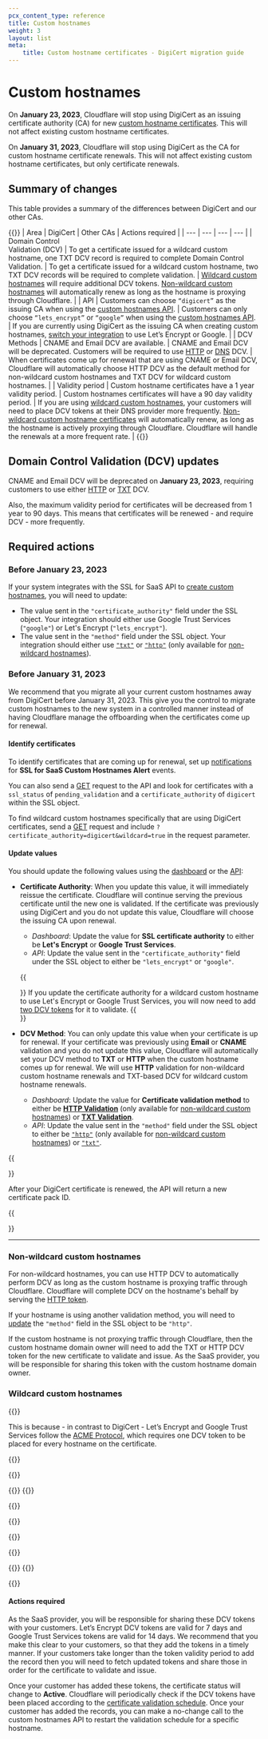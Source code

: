 ```yaml
---
pcx_content_type: reference
title: Custom hostnames
weight: 3
layout: list
meta:
    title: Custom hostname certificates - DigiCert migration guide
---
```


# Custom hostnames

On **January 23, 2023**, Cloudflare will stop using DigiCert as an issuing certificate authority (CA) for new [custom hostname certificates](/cloudflare-for-platforms/cloudflare-for-saas/security/certificate-management/). This will not affect existing custom hostname certificates.

On **January 31, 2023**, Cloudflare will stop using DigiCert as the CA for custom hostname certificate renewals. This will not affect existing custom hostname certificates, but only certificate renewals.

## Summary of changes

This table provides a summary of the differences between DigiCert and our other CAs.

{{<table-wrap>}}
| Area | DigiCert | Other CAs | Actions required |
| --- | --- | --- | --- |
| Domain Control <br/> Validation (DCV) | To get a certificate issued for a wildcard custom hostname, one TXT DCV record is required to complete Domain Control Validation. | To get a certificate issued for a wildcard custom hostname, two TXT DCV records will be required to complete validation. | [Wildcard custom hostnames](#wildcard-custom-hostnames) will require additional DCV tokens. [Non-wildcard custom hostnames](#non-wildcard-custom-hostnames) will automatically renew as long as the hostname is proxying through Cloudflare. |
| API | Customers can choose `“digicert”` as the issuing CA when using the [custom hostnames API](https://api.cloudflare.com/#custom-hostname-for-a-zone-create-custom-hostname). | Customers can only choose `“lets_encrypt”` or `“google”` when using the [custom hostnames API](https://api.cloudflare.com/#custom-hostname-for-a-zone-create-custom-hostname). | If you are currently using DigiCert as the issuing CA when creating custom hostnames, [switch your integration](#update-values) to use Let’s Encrypt or Google. |
| DCV Methods | CNAME and Email DCV are available. | CNAME and Email DCV will be deprecated. Customers will be required to use [HTTP](/cloudflare-for-platforms/cloudflare-for-saas/domain-support/hostname-verification/#http) or [DNS](/cloudflare-for-platforms/cloudflare-for-saas/domain-support/hostname-verification/#txt) DCV. | When certificates come up for renewal that are using CNAME or Email DCV, Cloudflare will automatically choose HTTP DCV as the default method for non-wildcard custom hostnames and TXT DCV for wildcard custom hostnames. |
| Validity period | Custom hostname certificates have a 1 year validity period. | Custom hostnames certificates will have a 90 day validity period. | If you are using [wildcard custom hostnames](#wildcard-custom-hostnames), your customers will need to place DCV tokens at their DNS provider more frequently. [Non-wildcard custom hostname certificates](#non-wildcard-custom-hostnames) will automatically renew, as long as the hostname is actively proxying through Cloudflare. Cloudflare will handle the renewals at a more frequent rate. |
{{</table-wrap>}}

## Domain Control Validation (DCV) updates

CNAME and Email DCV will be deprecated on **January 23, 2023**, requiring customers to use either [HTTP](/cloudflare-for-platforms/cloudflare-for-saas/domain-support/hostname-verification/#http) or [TXT](/cloudflare-for-platforms/cloudflare-for-saas/domain-support/hostname-verification/#txt) DCV.

Also, the maximum validity period for certificates will be decreased from 1 year to 90 days. This means that certificates will be renewed - and require DCV - more frequently.

## Required actions

### Before January 23, 2023

If your system integrates with the SSL for SaaS API to [create custom hostnames](https://api.cloudflare.com/#custom-hostname-for-a-zone-create-custom-hostname), you will need to update:

- The value sent in the `"certificate_authority"` field under the SSL object. Your integration should either use Google Trust Services (`"google"`) or Let's Encrypt (`"lets_encrypt"`).
- The value sent in the `"method"` field under the SSL object. Your integration should either use [`"txt"`](/cloudflare-for-platforms/cloudflare-for-saas/domain-support/hostname-verification/#txt) or [`"http"`](/cloudflare-for-platforms/cloudflare-for-saas/domain-support/hostname-verification/#http) (only available for [non-wildcard hostnames](#non-wildcard-hostnames)).

### Before January 31, 2023

We recommend that you migrate all your current custom hostnames away from DigiCert before January 31, 2023. This give you the control to migrate custom hostnames to the new system in a controlled manner instead of having Cloudflare manage the offboarding when the certificates come up for renewal.

#### Identify certificates

To identify certificates that are coming up for renewal, set up [notifications](/fundamentals/notifications/notification-available/#ssltls) for **SSL for SaaS Custom Hostnames Alert** events.

You can also send a [GET](https://api.cloudflare.com/#custom-hostname-for-a-zone-list-custom-hostnames) request to the API and look for certificates with a `ssl_status` of `pending_validation` and a `certificate_authority` of `digicert` within the SSL object.

To find wildcard custom hostnames specifically that are using DigiCert certificates, send a [GET](https://api.cloudflare.com/#custom-hostname-for-a-zone-list-custom-hostnames) request and include `?certificate_authority=digicert&wildcard=true` in the request parameter.

#### Update values

You should update the following values using the [dashboard](/cloudflare-for-platforms/cloudflare-for-saas/security/certificate-management/issue-and-validate/#via-the-dashboard-1) or the [API](/cloudflare-for-platforms/cloudflare-for-saas/security/certificate-management/issue-and-validate/#via-the-api-1):

- **Certificate Authority**: When you update this value, it will immediately reissue the certificate. Cloudflare will continue serving the previous certificate until the new one is validated. If the certificate was previously using DigiCert and you do not update this value, Cloudflare will choose the issuing CA upon renewal.
    - *Dashboard*: Update the value for **SSL certificate authority** to either be **Let's Encrypt** or **Google Trust Services**.
    - *API*: Update the value sent in the `"certificate_authority"` field under the SSL object to either be `"lets_encrypt"` or `"google"`.

    {{<Aside type="note">}}
 If you update the certificate authority for a wildcard custom hostname to use Let's Encrypt or Google Trust Services, you will now need to add [two DCV tokens](#wildcard-custom-hostnames) for it to validate.
    {{</Aside>}}

- **DCV Method**: You can only update this value when your certificate is up for renewal. If your certificate was previously using **Email** or **CNAME** validation and you do not update this value, Cloudflare will automatically set your DCV method to **TXT** or **HTTP** when the custom hostname comes up for renewal. We will use **HTTP** validation for non-wildcard custom hostname renewals and TXT-based DCV for wildcard custom hostname renewals.
    - *Dashboard*: Update the value for **Certificate validation method** to either be [**HTTP Validation**](/cloudflare-for-platforms/cloudflare-for-saas/domain-support/hostname-verification/#http) (only available for [non-wildcard custom hostnames](#non-wildcard-custom-hostnames)) or [**TXT Validation**](/cloudflare-for-platforms/cloudflare-for-saas/domain-support/hostname-verification/#txt).
    - *API*: Update the value sent in the `"method"` field under the SSL object to either be [`"http"`](/cloudflare-for-platforms/cloudflare-for-saas/domain-support/hostname-verification/#http) (only available for [non-wildcard custom hostnames](#non-wildcard-custom-hostnames)) or [`"txt"`](/cloudflare-for-platforms/cloudflare-for-saas/domain-support/hostname-verification/#txt).


{{<Aside type="note">}}

After your DigiCert certificate is renewed, the API will return a new certificate pack ID.

{{</Aside>}}

---

### Non-wildcard custom hostnames

For non-wildcard hostnames, you can use HTTP DCV to automatically perform DCV as long as the custom hostname is proxying traffic through Cloudflare. Cloudflare will complete DCV on the hostname's behalf by serving the [HTTP token](/cloudflare-for-platforms/cloudflare-for-saas/security/certificate-management/issue-and-validate/validate-certificates/http/).

If your hostname is using another validation method, you will need to [update](https://api.cloudflare.com/#custom-hostname-for-a-zone-edit-custom-hostname) the `"method"` field in the SSL object to be `"http"`.

If the custom hostname is not proxying traffic through Cloudflare, then the custom hostname domain owner will need to add the TXT or HTTP DCV token for the new certificate to validate and issue. As the SaaS provider, you will be responsible for sharing this token with the custom hostname domain owner.

### Wildcard custom hostnames

{{<render file="../../cloudflare-for-platforms/_partials/_wildcard-hostname-reqs.md">}}

This is because - in contrast to DigiCert - Let’s Encrypt and Google Trust Services follow the [ACME Protocol](https://datatracker.ietf.org/doc/html/rfc8555), which requires one DCV token to be placed for every hostname on the certificate.

{{<render file="../../cloudflare-for-platforms/_partials/_update-dcv-method.md">}}

{{<render file="../../cloudflare-for-platforms/_partials/_txt-validation_preamble.md">}}

{{<tabs labels="API | Dashboard">}}
{{<tab label="api" no-code="true">}}

{{<render file="../../cloudflare-for-platforms/_partials/_txt-validation_api.md">}}

{{</tab>}}

{{<tab label="dashboard" no-code="true">}}

{{<render file="../../cloudflare-for-platforms/_partials/_txt-validation_dashboard.md">}}

{{</tab>}}
{{</tabs>}}

{{<render file="../../cloudflare-for-platforms/_partials/_txt-validation_post.md">}}

#### Actions required

As the SaaS provider, you will be responsible for sharing these DCV tokens with your customers. Let’s Encrypt DCV tokens are valid for 7 days and Google Trust Services tokens are valid for 14 days. We recommend that you make this clear to your customers, so that they add the tokens in a timely manner. If your customers take longer than the token validity period to add the record then you will need to fetch updated tokens and share those in order for the certificate to validate and issue.

Once your customer has added these tokens, the certificate status will change to **Active**. Cloudflare will periodically check if the DCV tokens have been placed according to the [certificate validation schedule](/ssl/reference/validation-backoff-schedule/). Once your customer has added the records, you can make a no-change call to the custom hostnames API to restart the validation schedule for a specific hostname.